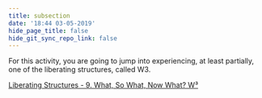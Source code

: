```yaml
---
title: subsection
date: '18:44 03-05-2019'
hide_page_title: false
hide_git_sync_repo_link: false
---
```


For this activity, you are going to jump into experiencing, at least partially, one of the liberating structures, called W3.

<a class="embedly-card" href="http://www.liberatingstructures.com/9-what-so-what-now-what-w/">Liberating Structures - 9. What, So What, Now What? W³</a><script async src="//cdn.embedly.com/widgets/platform.js" charset="UTF-8"></script>
